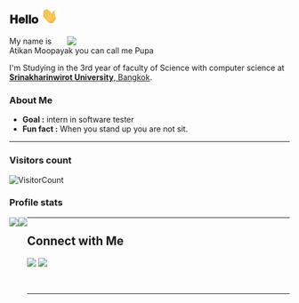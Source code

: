 <h2> 𝐇𝐞𝐥𝐥𝐨 <img src="https://raw.githubusercontent.com/ABSphreak/ABSphreak/master/gifs/Hi.gif" width="30px"></h2>
<img align='right' src='https://media2.giphy.com/media/PRlZvs1KXhtkc/giphy.gif?cid=ecf05e47t2akjvlyl51q6pwmiogxty981s5tsl7yxeqw4951&ep=v1_gifs_search&rid=giphy.gif&ct=g 'hight="300" width="400">

My name is Atikan Moopayak you can call me Pupa

I'm Studying in the 3rd year of faculty of Science with computer science at <a href="https://www.swu.ac.th/"> <b>Srinakharinwirot University</b>, Bangkok</a>. <br>

###  About Me
-  **Goal :** intern in software tester
-  **Fun fact :** When you stand up you are not sit.

-----------------------------------------------------------------------------------------------------------------------------------------------------------------------
###  Visitors count

![VisitorCount](https://profile-counter.glitch.me/{IPsBs}/count.svg)

### Profile stats

<img height="160em" align="left" src="https://github-readme-stats.vercel.app/api/top-langs/?username=IPsBS&theme=dracula&show_icons=true&layout=compact&langs_count=6" />

<img height="160em" align="left" src="https://github-readme-stats.vercel.app/api?username=IPsBs&theme=dracula" />

  
-----------------------------------------------------------------------------------------------------------------------------------------------------------------------


## Connect with Me
<a target="_blank" href="https://www.linkedin.com/in/atikan-moopayak-aa63202aa/"><img src="https://img.shields.io/badge/LinkedIn-0077B5?style=for-the-badge&logo=linkedin&logoColor=white" /></a>
<a target="_blank" href="https://www.instagram.com/ipsbs_ati/"><img src="https://img.shields.io/badge/Instagram-%23E4405F.svg?style=for-the-badge&logo=Instagram&logoColor=white" /></a>

<p align="center"><br>


-----------------------------------------------------------------------------------------------------------------------------------------------------------------------
